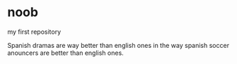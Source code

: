 # noob

my first repository

Spanish dramas are way better than english ones in the way spanish soccer anouncers are better than english ones.
